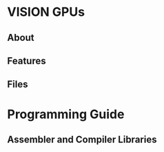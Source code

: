# VISION GPUs


## About


## Features


## Files


# Programming Guide


## Assembler and Compiler Libraries
